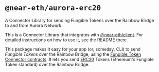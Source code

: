 `@near-eth/aurora-erc20`
========================

A Connector Library for sending Fungible Tokens over the Rainbow Bridge to and from Aurora Network.

This is a Connector Library that integrates with [@near-eth/client]. For detailed instructions on how to use it, see the README there.

This package makes it easy for your app (or, someday, CLI) to send *Fungible Tokens* over the Rainbow Bridge, using the [Fungible Token Connector contracts](https://github.com/aurora-is-near/rainbow-token-connector). It lets you send [ERC20] Tokens (Ethereum's Fungible Token standard) over the Rainbow Bridge.

  [@near-eth/client]: https://www.npmjs.com/package/@near-eth/client
  [ERC20]: https://eips.ethereum.org/EIPS/eip-20
